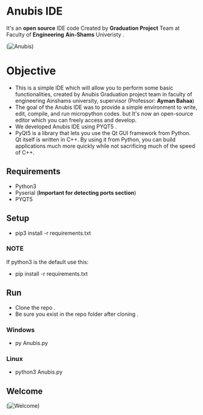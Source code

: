 # Anubis IDE
It's an **open source** IDE code Created by **Graduation Project** Team at Faculty of **Engineering** **Ain-Shams** Univeristy .  

(![Anubis](https://www13.0zz0.com/2020/07/22/02/845694578.png))

# Objective
- This is a simple IDE which will allow you to perform some basic functionalities, created by Anubis Graduation project team in faculty of engineering Ainshams university, supervisor (Professor: **Ayman Bahaa**) 
- The goal of the Anubis IDE was to provide a simple environment to write, edit, compile, and run micropython codes. but It's now an open-source editor which you can freely access and develop.
- We developed Anubis IDE using PYQT5 .
- PyQt5 is a library that lets you use the Qt GUI framework from Python. Qt itself is written in C++. By using it from Python, you can build applications much more quickly while not sacrificing much of the speed of C++.

## Requirements 
- Python3
- Pyserial (**Important for detecting ports section**)
- PYQT5

## Setup 
- pip3 install -r requirements.txt
### **NOTE**
If python3 is the default use this: 
- pip install -r requirements.txt 

## Run
- Clone the repo .
- Be sure you exist in the repo folder after cloning .

### Windows
- py Anubis.py

### Linux
- python3 Anubis.py

## Welcome

(![Welcome](https://www4.0zz0.com/2020/07/22/02/133570716.png))
